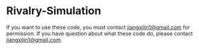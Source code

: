 # Rivalry-Simulation
If you want to use these code, you must contact jiangxilin1@gmail.com for permission.
If you have question about what these code do, please contact jiangxilin1@gmail.com.
